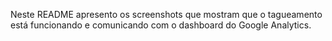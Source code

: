 Neste README apresento os screenshots que mostram que o tagueamento está funcionando e comunicando com o dashboard do Google Analytics.

